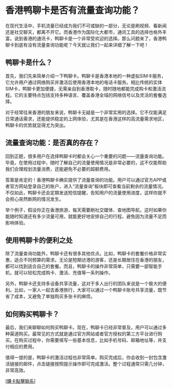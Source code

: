 # 香港鸭聊卡是否有流量查询功能？

在现代生活中，手机流量已经成为我们不可或缺的一部分，无论是刷视频、看新闻还是社交聊天，都离不开它。而香港作为国际化大都市，通讯工具的选择也格外丰富。说到香港的通讯卡，鸭聊卡是一个非常受欢迎的选择。那么问题来了，香港鸭聊卡到底有没有流量查询功能呢？今天就让我们一起来详细了解一下吧！

## 鸭聊卡是什么？

首先，我们先来简单介绍一下鸭聊卡。鸭聊卡是香港本地的一种虚拟SIM卡服务，它允许用户通过网络购买并激活后使用香港本地的电话卡服务。相比传统的实体SIM卡，鸭聊卡更加便捷，无需亲自到香港取卡，随时随地都能完成购卡和激活流程。它的主要特点包括支持多种语言、覆盖香港全域的网络信号以及灵活的套餐选择。

对于经常往来香港的朋友来说，鸭聊卡无疑是一个非常实用的选择。它不仅能满足日常通话需求，还能提供稳定的上网体验，尤其是在香港这样的高流量需求地区，鸭聊卡的优势就显得尤为突出。

## 流量查询功能：是否真的存在？

回到正题，很多用户在选择鸭聊卡时都会关心一个重要的问题——流量查询功能。毕竟，在使用过程中，随时了解自己的流量使用情况是非常必要的，这不仅能帮助我们合理规划流量消费，还能避免不必要的超额费用。

答案是肯定的！香港鸭聊卡确实提供了流量查询的功能。用户可以通过官方APP或者官方网站登录自己的账户，进入“流量查询”板块即可查看当前剩余的流量情况。不仅如此，鸭聊卡还会定期发送短信提醒，告知用户的流量使用进度，这样你就不会担心突然断网的情况发生。

举个例子，假设你正在香港旅游，每天需要刷社交媒体、查地图导航，这时如果你能随时知道还有多少流量可用，就能更好地安排自己的行程，避免因为流量不足而影响体验。

## 使用鸭聊卡的便利之处

除了流量查询功能外，鸭聊卡还有很多其他优点。比如，鸭聊卡的套餐价格非常实惠，适合不同预算的需求。无论是短期访港的游客，还是长期居住在香港的朋友，都可以找到适合自己的套餐。而且，鸭聊卡的操作非常简单，只需要一部智能手机，就可以轻松完成购卡、激活、充值等一系列操作。

另外，鸭聊卡还支持多设备共享流量，这对于多人出行的团队来说是一个极大的便利。比如，一家人一起去香港旅行，大家可以通过一个鸭聊卡账号共享流量，既节省了成本，又避免了单独购买多张卡的麻烦。

## 如何购买鸭聊卡？

最后，我们来聊聊如何购买鸭聊卡。现在，鸭聊卡已经非常普及，用户可以通过多种渠道购买。最常见的方式就是通过官方网站或者官方授权的第三方平台进行购买。在购买过程中，你需要填写一些基本信息，比如手机号码、邮箱地址等，并支付相应的费用。

值得一提的是，鸭聊卡的激活过程也非常简单。购买完成后，你会收到一封包含激活链接的邮件，点击链接按照提示操作即可完成激活。整个过程通常只需几分钟，非常高效。

[[購卡點擊聯系](https://t.me/s/SXDXQF)]